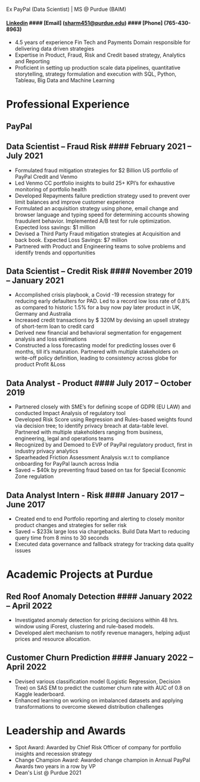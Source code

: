 

Ex PayPal (Data Scientist) | MS @ Purdue (BAIM) 
#### [Linkedin](https://www.linkedin.com/in/rishabh3995/) #### [Email] (sharm451@purdue.edu)  #### [Phone] (765-430-8963)
* 4.5 years of experience Fin Tech and Payments Domain responsible for delivering data driven strategies
* Expertise in Product, Fraud, Risk and Credit based strategy, Analytics and Reporting
* Proficient in setting up production scale data pipelines, quantitative storytelling, strategy formulation and execution with SQL, Python, Tableau, Big Data and Machine Learning

# Professional Experience 
## PayPal
## Data Scientist – Fraud Risk  #### February 2021 – July 2021
* Formulated fraud mitigation strategies for $2 Billion US portfolio of PayPal Credit and Venmo
* Led Venmo CC portfolio insights to build 25+ KPI’s for exhaustive monitoring of portfolio health
* Developed Repayments failure prediction strategy used to prevent over limit balances and improve customer experience
* Formulated an acquisition strategy using phone, email change and browser language and typing speed for determining accounts showing fraudulent behavior. Implemented A/B test for rule optimization. Expected loss savings: $1 million
* Devised a Third Party Fraud mitigation strategies at Acquisition and back book. Expected Loss Savings: $7 million
* Partnered with Product and Engineering teams to solve problems and identify trends and opportunities



## Data Scientist – Credit Risk   ####  November 2019 – January 2021
* Accomplished crisis playbook, a Covid -19 recession strategy for reducing early defaulters for PAD. Led to a record low loss rate of 0.8% as compared to historic 1.5% for a buy now pay later product in UK, Germany and Australia
* Increased credit transactions by $ 320M by devising an upsell strategy of short-term loan to credit card
* Derived new financial and behavioral segmentation for engagement analysis and loss estimations
* Constructed a loss forecasting model for predicting losses over 6 months, till it’s maturation. Partnered with multiple stakeholders on write-off policy definition, leading to consistency across globe for product Profit &Loss


## Data Analyst - Product #### July 2017 – October 2019
* Partnered closely with SME’s for defining scope of GDPR (EU LAW) and conducted Impact Analysis of regulatory tool
* Developed Risk Score using Regression and Rules-based weights found via decision tree; to identify privacy breach at data-table level. Partnered with multiple stakeholders ranging from business, engineering, legal and operations teams
* Recognized by and Demoed to EVP of PayPal regulatory product, first in industry privacy analytics
* Spearheaded Friction Assessment Analysis w.r.t to compliance onboarding for PayPal launch across India
* Saved ~ $40k by preventing fraud based on tax for Special Economic Zone regulation

## Data Analyst Intern - Risk #### January 2017 – June 2017
* Created end to end Portfolio reporting and alerting to closely monitor product changes and strategies for seller risk
* Saved ~ $233k large loss via chargebacks. Build Data Mart to reducing query time from 8 mins to 30 seconds
* Executed data governance and fallback strategy for tracking data quality issues




# Academic Projects at Purdue
## Red Roof Anomaly Detection #### January 2022 – April 2022
* Investigated anomaly detection for pricing decisions within 48 hrs. window using iForest, clustering and rule-based models.
* Developed alert mechanism to notify revenue managers, helping adjust prices and resource allocation.

## Customer Churn Prediction #### January 2022 – April 2022
* Devised various classification model (Logistic Regression, Decision Tree) on SAS EM to predict the customer churn rate with AUC of 0.8 on Kaggle leaderboard.
* Enhanced learning on working on imbalanced datasets and applying transformations to overcome skewed distribution challenges


# Leadership and Awards
* Spot Award: Awarded by Chief Risk Officer of company for portfolio insights and recession strategy
* Change Champion Award: Awarded change champion in Annual PayPal Awards two years in a row by VP
* Dean's List @ Purdue 2021

